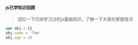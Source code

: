 #### js已学知识回顾

> 回忆一下已经学习过的js基础知识，了解一下大家的掌握情况

```javascript
var obj = {}
obj.name = 'Tom'
obj.age = 18
```